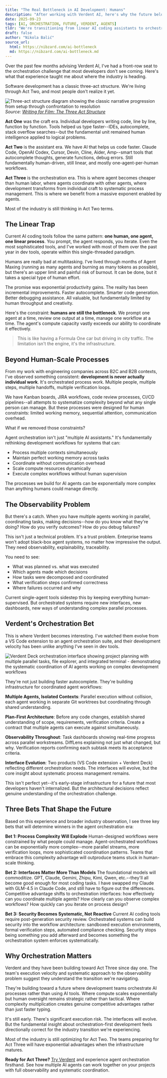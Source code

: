 ```yaml
---
title: "The Real Bottleneck in AI Development: Humans"
description: "After working with Verdent AI, here's why the future belongs to agent orchestration, not faster typing."
date: 2025-09-23
tags: [AI, ORCHESTRATION, FUTURE, VERDENT, AGENTS]
tldr: "We're transitioning from linear AI coding assistants to orchestrated agent systems. The future isn't about humans using AI tools--it's about humans orchestrating AI processes."
draft: false
author: "Nikola Balić"
source_url:
  html: https://nibzard.com/ai-bottleneck
  md: https://nibzard.com/ai-bottleneck.md
---
```


Over the past few months advising Verdent AI, I've had a front-row seat to the orchestration challenge that most developers don't see coming. Here's what that experience taught me about where the industry is heading.

Software development has a classic three-act structure. We're living through Act Two, and most people don't realize it yet.

![Three-act structure diagram showing the classic narrative progression from setup through confrontation to resolution](/images/three-act-structure.png)
*Source: [Writing for Film: The Three Act Structure](https://thediscerningwriter.wordpress.com/2016/04/20/writing-for-film-the-three-act-structure/)*

**Act One** was the craft era. Individual developers writing code, line by line, function by function. Tools helped us type faster--IDEs, autocomplete, stack overflow searches--but the fundamental unit remained human intelligence applied to logical problems.

**Act Two** is the assistant era. We have AI that helps us code faster. Claude Code, OpenAI Codex, Cursor, Devin, Cline, Aider, Amp--smart tools that autocomplete thoughts, generate functions, debug errors. Still fundamentally human-driven, still linear, and mostly one-agent-per-human workflows.

**Act Three** is the orchestration era. This is where agent becomes cheaper than human labor, where agents coordinate with other agents, where development transforms from individual craft to systematic process management. This is where we benefit from a massive exponent enabled by agents.

Most of the industry is still thinking in Act Two terms.

## The Linear Trap

Current AI coding tools follow the same pattern: **one human, one agent, one linear process**. You prompt, the agent responds, you iterate. Even the most sophisticated tools, and I've worked with most of them over the past year in dev tools, operate within this single-threaded paradigm.

Humans are really bad at multitasking. I've lived through months of Agent Maxing (running as many agents and burning as many tokens as possible), but there's an upper limit and painful risk of burnout. It can be done, but it takes a special type of human effort.

The promise was exponential productivity gains. The reality has been incremental improvements. Faster autocomplete. Smarter code generation. Better debugging assistance. All valuable, but fundamentally limited by human throughput and creativity.

Here's the constraint: **humans are still the bottleneck**. We prompt one agent at a time, review one output at a time, manage one workflow at a time. The agent's compute capacity vastly exceeds our ability to coordinate it effectively.

> This is like having a Formula One car but driving in city traffic. The limitation isn't the engine, it's the infrastructure.

## Beyond Human-Scale Processes

From my work with engineering companies across B2C and B2B contexts, I've observed something consistent: **development is never actually individual work**. It's orchestrated process work. Multiple people, multiple steps, multiple handoffs, multiple verification loops.

We have Kanban boards, JIRA workflows, code review processes, CI/CD pipelines--all attempts to systematize complexity beyond what any single person can manage. But these processes were designed for human constraints: limited working memory, sequential attention, communication overhead.

What if we removed those constraints?

Agent orchestration isn't just "multiple AI assistants." It's fundamentally rethinking development workflows for systems that can:
- Process multiple contexts simultaneously
- Maintain perfect working memory across tasks
- Coordinate without communication overhead
- Scale compute resources dynamically
- Execute complex workflows without human supervision

The processes we build for AI agents can be exponentially more complex than anything humans could manage directly.

## The Observability Problem

But there's a catch. When you have multiple agents working in parallel, coordinating tasks, making decisions--how do you know what they're doing? How do you verify outcomes? How do you debug failures?

This isn't just a technical problem. It's a trust problem. Enterprise teams won't adopt black-box agent systems, no matter how impressive the output. They need observability, explainability, traceability.

You need to see:
- What was planned vs. what was executed
- Which agents made which decisions
- How tasks were decomposed and coordinated
- What verification steps confirmed correctness
- Where failures occurred and why

Current single-agent tools sidestep this by keeping everything human-supervised. But orchestrated systems require new interfaces, new dashboards, new ways of understanding complex parallel processes.

## Verdent's Orchestration Bet

This is where Verdent becomes interesting. I've watched them evolve from a VS Code extension to an agent orchestration suite, and their development velocity has been unlike anything I've seen in dev tools.

![Verdent Deck orchestration interface showing project planning with multiple parallel tasks, file explorer, and integrated terminal - demonstrating the systematic coordination of AI agents working on complex development workflows](/images/20250923_verdent-deck-ui.png)

They're not just building faster autocomplete. They're building infrastructure for coordinated agent workflows:

**Multiple Agents, Isolated Contexts**: Parallel execution without collision, each agent working in separate Git worktrees but coordinating through shared understanding.

**Plan-First Architecture**: Before any code changes, establish shared understanding of scope, requirements, verification criteria. Create a contract that multiple agents can execute against simultaneously.

**Observability Throughout**: Task dashboards showing real-time progress across parallel workstreams. DiffLens explaining not just what changed, but why. Verification reports confirming each subtask meets its acceptance criteria.

**Interface Evolution**: Two products (VS Code extension + Verdent Deck) reflecting different orchestration needs. The interfaces will evolve, but the core insight about systematic process management remains.

This isn't perfect yet--it's early-stage infrastructure for a future that most developers haven't internalized. But the architectural decisions reflect genuine understanding of the orchestration challenge.

## Three Bets That Shape the Future

Based on this experience and broader industry observation, I see three key bets that will determine winners in the agent orchestration era:

**Bet 1: Process Complexity Will Explode**
Human-designed workflows were constrained by what people could manage. Agent-orchestrated workflows can be exponentially more complex--more parallel streams, more verification loops, more sophisticated coordination patterns. Teams that embrace this complexity advantage will outproduce teams stuck in human-scale thinking.

**Bet 2: Interfaces Matter More Than Models**
The foundational models will commoditize. GPT, Claude, Gemini, Zhipu, Kimi, Qwen, etc.--they'll all become good enough for most coding tasks. I have swapped my Claude with GLM-4.5 in Claude Code, and still have to figure out the differences. Competitive advantage shifts to orchestration interfaces: how effectively can you coordinate multiple agents? How clearly can you observe complex workflows? How quickly can you iterate on process design?

**Bet 3: Security Becomes Systematic, Not Reactive**
Current AI coding tools require post-generation security review. Orchestrated systems can build security into the workflow architecture: sandboxed execution environments, formal verification steps, automated compliance checking. Security stops being something you add afterward and becomes something the orchestration system enforces systematically.

## Why Orchestration Matters

Verdent and they have been building toward Act Three since day one. The team's execution velocity and systematic approach to the observability problem suggest they understand the transition we're navigating.

They're building toward a future where development teams orchestrate AI processes rather than using AI tools. Where compute scales exponentially but human oversight remains strategic rather than tactical. Where complexity multiplication creates genuine competitive advantages rather than just faster typing.

It's still early. There's significant execution risk. The interfaces will evolve. But the fundamental insight about orchestration-first development feels directionally correct for the industry transition we're experiencing.

Most of the industry is still optimizing for Act Two. The teams preparing for Act Three will have exponential advantages when the infrastructure matures.

<div class="alert alert-info">
  <strong>Ready for Act Three?</strong> <a href="https://www.verdent.ai/" target="_blank" rel="noopener noreferrer">Try Verdent</a> and experience agent orchestration firsthand. See how multiple AI agents can work together on your projects with full observability and systematic coordination.
</div>